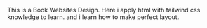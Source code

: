 This is a Book Websites Design. 
Here i apply html with tailwind css knowledge to learn.
and i learn how to make perfect layout. 
